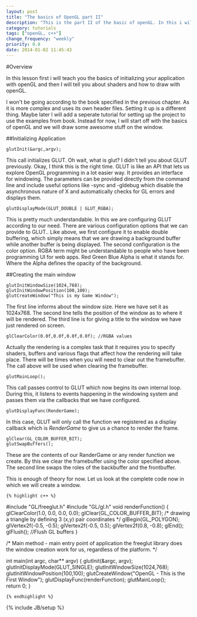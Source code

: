 ```yaml
---
layout: post
title: "The basics of OpenGL part II"
description: "This is the part II of the basic of openGL. In this i will be writing the first code for openGL and will explain every bit of it."
category: tutorials
tags: ["openGL, c++"]
change_frequency: "weekly"
priority: 0.8
date: 2014-01-02 11:45:43
---
```


#Overview

In this lesson first i will teach you the basics of initializing your application with openGL and then I will tell you about shaders and how to draw with openGL. 

I won't be going according to the book specified in the previous chapter. As it is more complex and uses its own header files. Setting it up is a different thing. Maybe later I will add a seperate tutorial for setting up the project to use the examples from book. Instead for now, I will start off with the basics of openGL and we will draw some awesome stuff on the window.

##Initializing Application

    glutInit(&argc,argv);

This call initializes GLUT. Oh wait, what is glut? I didn't tell you about GLUT previously. Okay, I think this is the right time. GLUT is like an API that lets us explore OpenGL programming in a lot easier way. It provides an interface for windowing. The parameters can be provided directly from the command line and include useful options like -sync and -gldebug which disable the asynchronous nature of X and automatically checks for GL errors and displays them.

    glutDisplayMode(GLUT_DOUBLE | GLUT_RGBA);
    
This is pretty much understandable. In this we are configuring GLUT according to our need. There are various configuration options that we can provide to GLUT.. Like above, we first configure it to enable double buffering, which simply means that we are drawing a background buffer while another buffer is being displayed. The second configuration is the color option. RGBA term might be understandable to people who have been programming UI for web apps. Red Green Blue Alpha is what it stands for. Where the Alpha defines the opacity of the background.

##Creating the main window

    glutInitWindowSize(1024,768);
    glutInitWindowPosition(100,100);
    glutCreateWindow("This is my Game Window");
    
The first line informs about the window size. Here we have set it as 1024x768. The second line tells the position of the window as to where it will be rendered. The third line is for giving a title to the window we have just rendered on screen.

    glClearColor(0.0f,0.0f,0.0f,0.0f); //RGBA values
    
Actually the rendering is a complex task that it requires you to specify shaders, buffers and various flags that affect how the rendering will take place. There will be times when you will need to clear out the framebuffer. The call above will be used when clearing the framebuffer. 

    glutMainLoop();
    
This call passes control to GLUT which now begins its own internal loop. During this, it listens to events happening in the windowing system and passes them via the callbacks that we have configured.     

    glutDisplayFunc(RenderGame);

In this case, GLUT will only call the function we registered as a display callback which is *RenderGame* to give us a chance to render the frame.

    glClear(GL_COLOR_BUFFER_BIT);
    glutSwapBuffers();
    
These are the contents of our RanderGame or any render function we create. By this we clear the framebuffer using the color specified above. The second line swaps the roles of the backbuffer and the frontbuffer. 

This is enough of theory for now. Let us look at the complete code now in which we will create a window.

    {% highlight c++ %}

#include "GL/freeglut.h"
#include "GL/gl.h"
void renderFunction()
{
    glClearColor(1.0, 0.0, 0.0, 0.0);
    glClear(GL_COLOR_BUFFER_BIT);
    /* drawing a triangle by defining 3 (x,y) pair coordinates */
	glBegin(GL_POLYGON);
	glVertex2f(-0.5, -0.5);
	glVertex2f(-0.5, 0.5);
	glVertex2f(0.8, -0.8);
	glEnd();
	glFlush(); //Flush GL buffers
}

/* Main method - main entry point of application
the freeglut library does the window creation work for us, 
regardless of the platform. */

int main(int argc, char** argv)
{
    glutInit(&argc, argv);
    glutInitDisplayMode(GLUT_SINGLE);
    glutInitWindowSize(1024,768);
    glutInitWindowPosition(100,100);
    glutCreateWindow("OpenGL - This is the First Window");
    glutDisplayFunc(renderFunction);
    glutMainLoop();    
    return 0;
}

    {% endhighlight %}



{% include JB/setup %}
